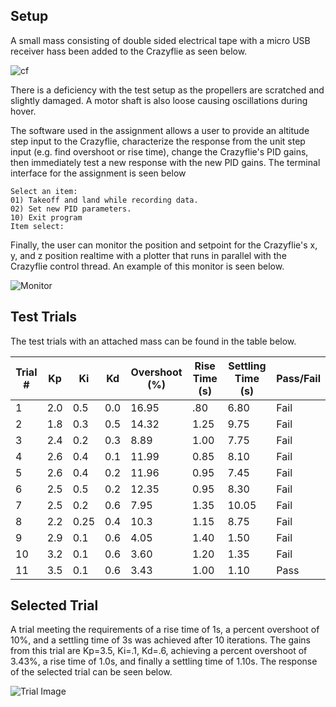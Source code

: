 ## Setup

A small mass consisting of double sided electrical tape with a micro USB receiver hass been added to the Crazyflie as seen below. 

![cf](https://github.com/purdue-aae490-iar/hw4-pid-tuning-Hicham-Belhseine/blob/master/media/cf_mass.jpg)

There is a deficiency with the test setup as the propellers are scratched and slightly damaged. A motor shaft is also loose causing oscillations during hover.

The software used in the assignment allows a user to provide an altitude step input to the Crazyflie, characterize the response from the unit step input (e.g. find overshoot or rise time), change the Crazyflie's PID gains, then immediately test a new response with the new PID gains. The terminal interface for the assignment is seen below

```
Select an item:
01) Takeoff and land while recording data.
02) Set new PID parameters.
10) Exit program
Item select:
```

Finally, the user can monitor the position and setpoint for the Crazyflie's x, y, and z position realtime with a plotter that runs in parallel with the Crazyflie control thread. An example of this monitor is seen below.

![Monitor](https://github.com/purdue-aae490-iar/hw4-pid-tuning-Hicham-Belhseine/blob/master/media/rt_monitor.png)

## Test Trials
The test trials with an attached mass can be found in the table below.

| Trial # | Kp | Ki | Kd | Overshoot (%) | Rise Time (s) | Settling Time (s) | Pass/Fail |
| ------- | -- | -- | -- | ------------- | ------------- | ----------------- | --------- |
| 1       |2.0 |0.5 | 0.0| 16.95         | .80           | 6.80              | Fail      |
| 2       |1.8 |0.3 | 0.5| 14.32         | 1.25          | 9.75              | Fail      |
| 3       |2.4 |0.2 | 0.3| 8.89          | 1.00          | 7.75              | Fail      |
| 4       |2.6 |0.4 | 0.1| 11.99         | 0.85          | 8.10              | Fail      |
| 5       |2.6 |0.4 | 0.2| 11.96         | 0.95          | 7.45              | Fail      |
| 6       |2.5 |0.5 | 0.2| 12.35         | 0.95          | 8.30              | Fail      |
| 7       |2.5 |0.2 | 0.6| 7.95          | 1.35          | 10.05             | Fail      |
| 8       |2.2 |0.25| 0.4| 10.3          | 1.15          | 8.75              | Fail      |
| 9       |2.9 |0.1 | 0.6| 4.05          | 1.40          | 1.50              | Fail      |
| 10      |3.2 |0.1 | 0.6| 3.60          | 1.20          | 1.35              | Fail      |
| 11      |3.5 |0.1 | 0.6| 3.43          | 1.00          | 1.10              | Pass      |


## Selected Trial
A trial meeting the requirements of a rise time of 1s, a percent overshoot of 10%, and a settling time of 3s was achieved after 10 iterations. The gains from this trial are Kp=3.5, Ki=.1, Kd=.6, achieving a percent overshoot of 3.43%, a rise time of 1.0s, and finally a settling time of 1.10s. The response of the selected trial can be seen below.

![Trial Image](https://github.com/purdue-aae490-iar/hw4-pid-tuning-Hicham-Belhseine/blob/master/trials/11/alt_ctl_step_20200328-001541.png)
